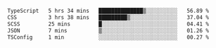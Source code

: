 <!--START_SECTION:waka-->

```txt
TypeScript   5 hrs 34 mins   ██████████████▒░░░░░░░░░░   56.89 %
CSS          3 hrs 38 mins   █████████▒░░░░░░░░░░░░░░░   37.04 %
SCSS         25 mins         █░░░░░░░░░░░░░░░░░░░░░░░░   04.41 %
JSON         7 mins          ▒░░░░░░░░░░░░░░░░░░░░░░░░   01.26 %
TSConfig     1 min           ░░░░░░░░░░░░░░░░░░░░░░░░░   00.27 %
```

<!--END_SECTION:waka-->


<!--
**Leorio21/Leorio21** is a ✨ _special_ ✨ repository because its `README.md` (this file) appears on your GitHub profile.

Here are some ideas to get you started:

- 🔭 I’m currently working on ...
- 🌱 I’m currently learning ...
- 👯 I’m looking to collaborate on ...
- 🤔 I’m looking for help with ...
- 💬 Ask me about ...
- 📫 How to reach me: ...
- 😄 Pronouns: ...
- ⚡ Fun fact: ...
-->

